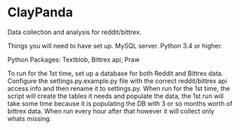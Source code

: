 # ClayPanda
Data collection and analysis for reddit/bittrex.

Things you will need to have set up.
  MySQL server.
  Python 3.4 or higher.
  
  Python Packages:
    Textblob,
    Bittrex api,
    Praw

To run for the 1st time, set up a database for both Reddit and Bittrex data.
Configure the settings.py.example.py file with the correct reddit/bittrex api access info
and then rename it to settings.py.
When run for the 1st time, the script will create the tables it needs and populate the data,
the 1st run will take some time because it is populating the DB with 3 or so months worth of bittrex data.
When run every hour after that however it will collect only whats missing.
